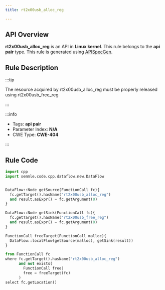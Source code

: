 ```yaml
---
title: rt2x00usb_alloc_reg

---
```



## API Overview
**rt2x00usb_alloc_reg** is an API in **Linux kernel**. This rule belongs to the **api pair** type. This rule is generated using [APISpecGen](../../tools/APISpecGen).
## Rule Description

:::tip

The resource acquired by rt2x00usb_alloc_reg must be properly released using rt2x00usb_free_reg

:::

:::info

- Tags: **api pair**
- Parameter Index: **N/A**
- CWE Type: **CWE-404**

:::

## Rule Code
```python
import cpp
import semmle.code.cpp.dataflow.new.DataFlow


DataFlow::Node getSource(FunctionCall fc){
  fc.getTarget().hasName("rt2x00usb_alloc_reg")
  and result.asExpr() = fc.getArgument(0)
}

DataFlow::Node getSink(FunctionCall fc){
  fc.getTarget().hasName("rt2x00usb_free_reg")
  and result.asExpr() = fc.getArgument(0)
}

FunctionCall freeTarget(FunctionCall malloc){
  DataFlow::localFlow(getSource(malloc), getSink(result))
}

from FunctionCall fc
where fc.getTarget().hasName("rt2x00usb_alloc_reg")
      and not exists(
        FunctionCall free| 
        free = freeTarget(fc)
      )
select fc.getLocation()

    
```